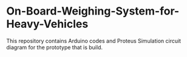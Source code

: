 # On-Board-Weighing-System-for-Heavy-Vehicles
This repository contains Arduino codes and Proteus Simulation circuit diagram for the prototype that is build.

